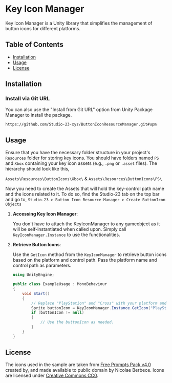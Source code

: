 # Key Icon Manager

Key Icon Manager is a Unity library that simplifies the management of button icons for different platforms.

## Table of Contents

- [Installation](#installation)
- [Usage](#usage)
- [License](#license)

## Installation

### Install via Git URL

You can also use the "Install from Git URL" option from Unity Package Manager to install the package.
```
https://github.com/Studio-23-xyz/ButtonIconResourceManager.git#upm
```

## Usage

Ensure that you have the necessary folder structure in your project's `Resources` folder for storing key icons. You should have folders named `PS` and `Xbox` containing your key icon assets (e.g., `.png` or `.asset` files). The hierarchy should look like this, 

`Assets\Resources\ButtonIcons\Xbox\` & `Assets\Resources\ButtonIcons\PS\`

Now you need to create the Assets that will hold the key-control path name and the icons related to it. To do so, find the Studio-23 tab on the top bar and go to, 
`Studio-23 > Button Icon Resource Manager > Create ButtonIcon Objects`

1. **Accessing Key Icon Manager**:

   You don't have to attach the KeyIconManager to any gameobject as it will be self-instantiated when called upon. Simply call `KeyIconManager.Instance` to use the functionalities. 

2. **Retrieve Button Icons**:

   Use the `GetIcon` method from the `KeyIconManager` to retrieve button icons based on the platform and control path. Pass the platform name and control path as parameters.

   ```csharp
   using UnityEngine;

   public class ExampleUsage : MonoBehaviour
   {
       void Start()
       {
           // Replace "PlayStation" and "Cross" with your platform and control path.
           Sprite buttonIcon = KeyIconManager.Instance.GetIcon("PlayStation", "buttonSouth");
           if (buttonIcon != null)
           {
               // Use the buttonIcon as needed.
           }
       }
   }
   ```

## License

The icons used in the sample are taken from [Free Prompts Pack v4.0](https://opengameart.org/content/free-keyboard-and-controllers-prompts-pack) created by, and made available to public domain by Nicolae Berbece.
Icons are licensed under [Creative Commons CC0](https://creativecommons.org/publicdomain/zero/1.0/).